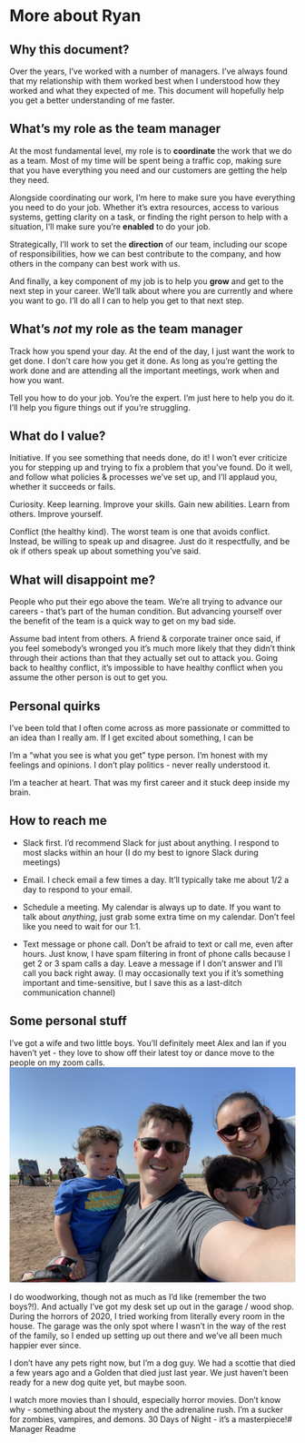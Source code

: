 # More about Ryan

## Why this document?

Over the years, I’ve worked with a number of managers. I’ve always found that my relationship with them worked best when I understood how they worked and what they expected of me. This document will hopefully help you get a better understanding of me faster.

## What’s my role as the team manager

At the most fundamental level, my role is to **coordinate** the work that we do as a team. Most of my time will be spent being a traffic cop, making sure that you have everything you need and our customers are getting the help they need.

Alongside coordinating our work, I’m here to make sure you have everything you need to do your job. Whether it’s extra resources, access to various systems, getting clarity on a task, or finding the right person to help with a situation, I’ll make sure you’re **enabled** to do your job.

Strategically, I’ll work to set the **direction** of our team, including our scope of responsibilities, how we can best contribute to the company, and how others in the company can best work with us.

And finally, a key component of my job is to help you **grow** and get to the next step in your career. We’ll talk about where you are currently and where you want to go. I’ll do all I can to help you get to that next step.

## What’s *not* my role as the team manager

Track how you spend your day. At the end of the day, I just want the work to get done. I don’t care how you get it done. As long as you’re getting the work done and are attending all the important meetings, work when and how you want.

Tell you how to do your job. You’re the expert. I’m just here to help you do it. I’ll help you figure things out if you’re struggling.

## What do I value?

Initiative. If you see something that needs done, do it! I won’t ever criticize you for stepping up and trying to fix a problem that you’ve found. Do it well, and follow what policies & processes we’ve set up, and I’ll applaud you, whether it succeeds or fails.

Curiosity. Keep learning. Improve your skills. Gain new abilities. Learn from others. Improve yourself.

Conflict (the healthy kind). The worst team is one that avoids conflict. Instead, be willing to speak up and disagree. Just do it respectfully, and be ok if others speak up about something you’ve said.

## What will disappoint me?

People who put their ego above the team. We’re all trying to advance our careers - that’s part of the human condition. But advancing yourself over the benefit of the team is a quick way to get on my bad side.

Assume bad intent from others. A friend & corporate trainer once said, if you feel somebody’s wronged you it’s much more likely that they didn’t think through their actions than that they actually set out to attack you. Going back to healthy conflict, it’s impossible to have healthy conflict when you assume the other person is out to get you.

## Personal quirks

I’ve been told that I often come across as more passionate or committed to an idea than I really am. If I get excited about something, I can be

I’m a “what you see is what you get” type person. I’m honest with my feelings and opinions. I don’t play politics - never really understood it.

I’m a teacher at heart. That was my first career and it stuck deep inside my brain.

## How to reach me

* Slack first. I’d recommend Slack for just about anything. I respond to most slacks within an hour (I do my best to ignore Slack during meetings)

* Email. I check email a few times a day. It’ll typically take me about 1/2 a day to respond to your email.

* Schedule a meeting. My calendar is always up to date. If you want to talk about *anything*, just grab some extra time on my calendar. Don’t feel like you need to wait for our 1:1.

* Text message or phone call. Don’t be afraid to text or call me, even after hours. Just know, I have spam filtering in front of phone calls because I get 2 or 3 spam calls a day. Leave a message if I don’t answer and I’ll call you back right away. (I may occasionally text you if it’s something important and time-sensitive, but I save this as a last-ditch communication channel)

## Some personal stuff

I’ve got a wife and two little boys. You’ll definitely meet Alex and Ian if you haven’t yet - they love to show off their latest toy or dance move to the people on my zoom calls.
![Cadillac Ranch](images/cadillac-ranch.jpg)

I do woodworking, though not as much as I’d like (remember the two boys?!). And actually I’ve got my desk set up out in the garage / wood shop. During the horrors of 2020, I tried working from literally every room in the house. The garage was the only spot where I wasn’t in the way of the rest of the family, so I ended up setting up out there and we’ve all been much happier ever since.

I don’t have any pets right now, but I’m a dog guy. We had a scottie that died a few years ago and a Golden that died just last year. We just haven’t been ready for a new dog quite yet, but maybe soon.

I watch more movies than I should, especially horror movies. Don’t know why - something about the mystery and the adrenaline rush. I’m a sucker for zombies, vampires, and demons. 30 Days of Night - it’s a masterpiece!# Manager Readme
